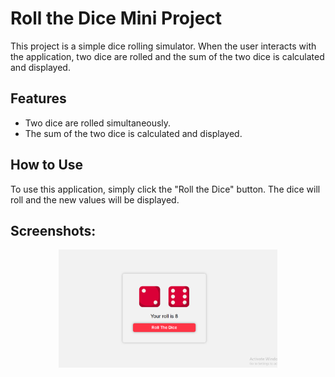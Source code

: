 # Roll the Dice Mini Project

This project is a simple dice rolling simulator. When the user interacts with the application, two dice are rolled and the sum of the two dice is calculated and displayed.

## Features

- Two dice are rolled simultaneously.
- The sum of the two dice is calculated and displayed.

## How to Use

To use this application, simply click the "Roll the Dice" button. The dice will roll and the new values will be displayed.

## Screenshots:

<p align ="center">
  <img src="/assets/Screenshot 2024-01-15.png" alt="App Screenshot" width="350" title="App Screenshot">
  
</p>
